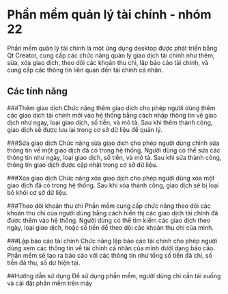 # Phần mềm quản lý tài chính - nhóm 22
Phần mềm quản lý tài chính là một ứng dụng desktop được phát triển bằng Qt Creator, cung cấp các chức năng quản lý giao dịch tài chính như thêm, sửa, xóa giao dịch, theo dõi các khoản thu chi, lập báo cáo tài chính, và cung cấp các thông tin liên quan đến tài chính cá nhân.

## Các tính năng
###Thêm giao dịch
Chức năng thêm giao dịch cho phép người dùng thêm các giao dịch tài chính mới vào hệ thống bằng cách nhập thông tin về giao dịch như ngày, loại giao dịch, số tiền, và mô tả. Sau khi thêm thành công, giao dịch sẽ được lưu lại trong cơ sở dữ liệu để quản lý.

###Sửa giao dịch
Chức năng sửa giao dịch cho phép người dùng chỉnh sửa thông tin về một giao dịch đã có trong hệ thống. Người dùng có thể sửa các thông tin như ngày, loại giao dịch, số tiền, và mô tả. Sau khi sửa thành công, thông tin giao dịch được cập nhật trong cơ sở dữ liệu.

###Xóa giao dịch
Chức năng xóa giao dịch cho phép người dùng xóa một giao dịch đã có trong hệ thống. Sau khi xóa thành công, giao dịch sẽ bị loại bỏ khỏi cơ sở dữ liệu.

###Theo dõi khoản thu chi
Phần mềm cung cấp chức năng theo dõi các khoản thu chi của người dùng bằng cách hiển thị các giao dịch tài chính đã được thêm vào hệ thống. Người dùng có thể tìm kiếm các giao dịch theo ngày, loại giao dịch, hoặc số tiền để theo dõi các khoản thu chi của mình.

###Lập báo cáo tài chính
Chức năng lập báo cáo tài chính cho phép người dùng xem các thông tin về tài chính cá nhân của mình dưới dạng báo cáo. Phần mềm sẽ tạo ra báo cáo với các thông tin như tổng số tiền đã chi, số tiền đã thu, số dư hiện tại.

##Hướng dẫn sử dụng
Để sử dụng phần mềm, người dùng chỉ cần tải xuống và cài đặt phần mềm trên máy
